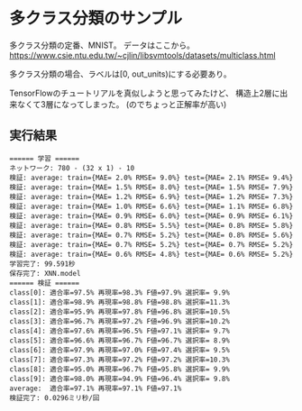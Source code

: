 多クラス分類のサンプル
======================

多クラス分類の定番、MNIST。
データはここから。
https://www.csie.ntu.edu.tw/~cjlin/libsvmtools/datasets/multiclass.html

多クラス分類の場合、ラベルは[0, out_units)にする必要あり。

TensorFlowのチュートリアルを真似しようと思ってみたけど、
構造上2層に出来なくて3層になってしまった。
(のでちょっと正解率が高い)


実行結果
--------

	====== 学習 ======
	ネットワーク: 780 - (32 x 1) - 10
	検証: average: train={MAE= 2.0% RMSE= 9.0%} test={MAE= 2.1% RMSE= 9.4%}
	検証: average: train={MAE= 1.5% RMSE= 8.0%} test={MAE= 1.5% RMSE= 7.9%}
	検証: average: train={MAE= 1.2% RMSE= 6.9%} test={MAE= 1.2% RMSE= 7.3%}
	検証: average: train={MAE= 1.0% RMSE= 6.6%} test={MAE= 1.1% RMSE= 6.8%}
	検証: average: train={MAE= 0.9% RMSE= 6.0%} test={MAE= 0.9% RMSE= 6.1%}
	検証: average: train={MAE= 0.8% RMSE= 5.5%} test={MAE= 0.8% RMSE= 5.8%}
	検証: average: train={MAE= 0.7% RMSE= 5.2%} test={MAE= 0.8% RMSE= 5.6%}
	検証: average: train={MAE= 0.7% RMSE= 5.2%} test={MAE= 0.7% RMSE= 5.2%}
	検証: average: train={MAE= 0.6% RMSE= 4.8%} test={MAE= 0.6% RMSE= 5.2%}
	学習完了: 99.591秒
	保存完了: XNN.model
	====== 検証 ======
	class[0]: 適合率=97.5% 再現率=98.3% F値=97.9% 選択率= 9.9%
	class[1]: 適合率=98.9% 再現率=98.8% F値=98.8% 選択率=11.3%
	class[2]: 適合率=95.9% 再現率=97.8% F値=96.8% 選択率=10.5%
	class[3]: 適合率=96.7% 再現率=97.2% F値=96.9% 選択率=10.2%
	class[4]: 適合率=97.6% 再現率=96.5% F値=97.1% 選択率= 9.7%
	class[5]: 適合率=96.6% 再現率=96.7% F値=96.7% 選択率= 8.9%
	class[6]: 適合率=97.9% 再現率=97.0% F値=97.4% 選択率= 9.5%
	class[7]: 適合率=97.3% 再現率=97.2% F値=97.2% 選択率=10.3%
	class[8]: 適合率=95.0% 再現率=96.7% F値=95.8% 選択率= 9.9%
	class[9]: 適合率=98.0% 再現率=94.9% F値=96.4% 選択率= 9.8%
	average:  適合率=97.1% 再現率=97.1% F値=97.1%
	検証完了: 0.0296ミリ秒/回

